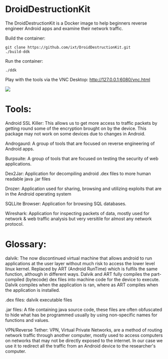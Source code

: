 DroidDestructionKit
===================

The DroidDestructionKit is a Docker image to help beginners reverse engineer Android apps and examine their network traffic.


Build the container:

```
git clone https://github.com/ixt/DroidDestructionKit.git
./build-ddk
```

Run the container:
```
./ddk
```

Play with the tools via the VNC Desktop: http://127.0.0.1:6080/vnc.html

<img src="https://raw.githubusercontent.com/kingsBSD/DroidDestructionKit/master/screenshots/ddk_demo.png"/>


Tools:
======

Android SSL Killer:
This allows us to get more access to traffic packets by getting round some of the encryption brought on by the device. This package may not work on some devices due to changes in Android. 

Androgaurd:
A group of tools that are focused on reverse engineering of Android apps.

Burpsuite:
A group of tools that are focused on testing the security of web applications.

Dex2Jar:
Application for decompiling android .dex files to more human readable java .jar files

Drozer:
Application used for sharing, browsing and utilizing exploits that are in the Android operating system 

SQLLite Browser:
Application for browsing SQL databases.

Wireshark:
Application for inspecting packets of data, mostly used for network & web traffic analysis but very versitile for almost any network protocol. 

Glossary:
=========

dalvik: 
The now discontinued virtual machine that allows android to run applications at the user layer without much risk to access the lower level linux kernel. Replaced by ART (Android RunTime) which is fulfils the same function, although in different ways. Dalvik and ART fully compiles the part-compiled (bytecode) dex files into machine code for the device to execute. Dalvik compiles when the application is ran, where as ART compiles when the application is installed.

.dex files:
dalvik executable files

.jar files:
A file containing java source code, these files are often obfuscated to hide what has be programmed usually by using non-specific names for functions and values.

VPN/Reverse Tether:
VPN, Virtual Private Networks, are a method of routing network traffic through another computer, mostly used to access computers on networks that may not be directly exposed to the internet. In our case we use it to redirect all the traffic from an Android device to the researcher's computer. 

